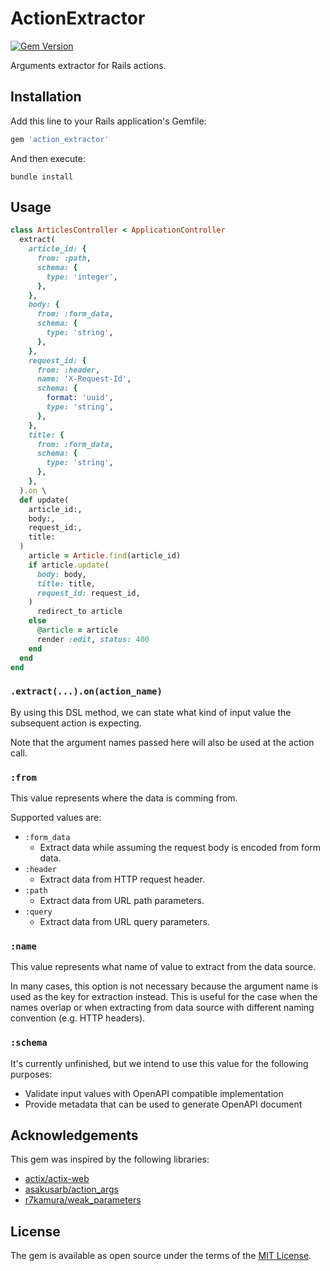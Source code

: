 # ActionExtractor

[![Gem Version](https://badge.fury.io/rb/action_extractor.svg)](https://rubygems.org/gems/action_extractor)

Arguments extractor for Rails actions.

## Installation

Add this line to your Rails application's Gemfile:

```ruby
gem 'action_extractor'
```

And then execute:

```shell
bundle install
```

## Usage

```ruby
class ArticlesController < ApplicationController
  extract(
    article_id: {
      from: :path,
      schema: {
        type: 'integer',
      },
    },
    body: {
      from: :form_data,
      schema: {
        type: 'string',
      },
    },
    request_id: {
      from: :header,
      name: 'X-Request-Id',
      schema: {
        format: 'uuid',
        type: 'string',
      },
    },
    title: {
      from: :form_data,
      schema: {
        type: 'string',
      },
    },
  ).on \
  def update(
    article_id:,
    body:,
    request_id:,
    title:
  )
    article = Article.find(article_id)
    if article.update(
      body: body,
      title: title,
      request_id: request_id,
    )
      redirect_to article
    else
      @article = article
      render :edit, status: 400
    end
  end
end
```

### `.extract(...).on(action_name)`

By using this DSL method, we can state what kind of input value the subsequent action is expecting.

Note that the argument names passed here will also be used at the action call.

### `:from`

This value represents where the data is comming from.

Supported values are:

- `:form_data`
    - Extract data while assuming the request body is encoded from form data.
- `:header`
    - Extract data from HTTP request header.
- `:path`
    - Extract data from URL path parameters.
- `:query`
    - Extract data from URL query parameters.

### `:name`

This value represents what name of value to extract from the data source.

In many cases, this option is not necessary because the argument name is used as the key for extraction instead.
This is useful for the case when the names overlap or when extracting from data source with different naming convention (e.g. HTTP headers).

### `:schema`

It's currently unfinished, but we intend to use this value for the following purposes:

- Validate input values with OpenAPI compatible implementation
- Provide metadata that can be used to generate OpenAPI document

## Acknowledgements

This gem was inspired by the following libraries:

- [actix/actix-web](https://github.com/actix/actix-web)
- [asakusarb/action_args](https://github.com/asakusarb/action_args)
- [r7kamura/weak_parameters](https://github.com/r7kamura/weak_parameters)

## License

The gem is available as open source under the terms of the [MIT License](https://opensource.org/licenses/MIT).

